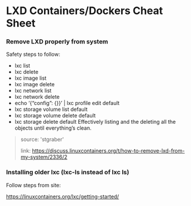 # LXD Containers/Dockers Cheat Sheet

### Remove LXD properly from system
Safety steps to follow:
* lxc list
* lxc delete <whatever came from list>
* lxc image list
* lxc image delete <whatever came from list>
* lxc network list
* lxc network delete <whatever came from list>
* echo ‘{“config”: {}}’ | lxc profile edit default
* lxc storage volume list default
* lxc storage volume delete default <whatever came from list>
* lxc storage delete default
Effectively listing and the deleting all the objects until everything’s clean.
> source: 'stgraber' 
>
> link: https://discuss.linuxcontainers.org/t/how-to-remove-lxd-from-my-system/2336/2

### Installing older lxc (lxc-ls instead of lxc ls)

Follow steps from site: 

https://linuxcontainers.org/lxc/getting-started/